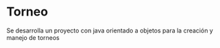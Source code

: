 # Torneo
Se desarrolla un proyecto con java orientado a objetos para la creación y manejo de torneos 
